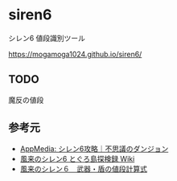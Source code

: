 # siren6
シレン6 値段識別ツール

https://mogamoga1024.github.io/siren6/

## TODO

魔反の値段

## 参考元

* [AppMedia: シレン6攻略｜不思議のダンジョン](https://appmedia.jp/shiren6/)
* [風来のシレン6 とぐろ島探検録 Wiki](https://shiren6.game-info.wiki/)
* [風来のシレン６　武器・盾の値段計算式](https://note.com/shiny_llama970/n/n8469520feb5f)

